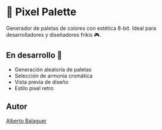 # 🎨 Pixel Palette

Generador de paletas de colores con estética 8-bit. Ideal para desarrolladores y diseñadores frikis 🎮.

## En desarrollo 🚧

- Generación aleatoria de paletas
- Selección de armonía cromática
- Vista previa de diseño
- Estilo pixel retro

## Autor
[Alberto Balaguer](https://github.com/AlbertoB86)